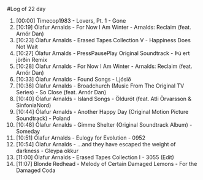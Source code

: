 #Log of 22 day

1. [00:00] Timecop1983 - Lovers, Pt. 1 - Gone
1. [10:19] Ólafur Arnalds - For Now I Am Winter - Arnalds: Reclaim (feat. Arnór Dan)
1. [10:23] Ólafur Arnalds - Erased Tapes Collection V - Happiness Does Not Wait
1. [10:27] Ólafur Arnalds - PressPausePlay Original Soundtrack - Þú ert jörðin Remix
1. [10:28] Ólafur Arnalds - For Now I Am Winter - Arnalds: Reclaim (feat. Arnór Dan)
1. [10:33] Ólafur Arnalds - Found Songs - Ljósið
1. [10:36] Ólafur Arnalds - Broadchurch (Music From The Original TV Series) - So Close (feat. Arnór Dan)
1. [10:40] Ólafur Arnalds - Island Songs - Öldurót (feat. Atli Örvarsson & SinfoniaNord)
1. [10:44] Ólafur Arnalds - Another Happy Day (Original Motion Picture Soundtrack) - Poland
1. [10:48] Ólafur Arnalds - Gimme Shelter (Original Soundtrack Album) - Someday
1. [10:51] Ólafur Arnalds - Eulogy for Evolution - 0952
1. [10:54] Ólafur Arnalds - ...and they have escaped the weight of darkness - Gleypa okkur
1. [11:00] Ólafur Arnalds - Erased Tapes Collection I - 3055 (Edit)
1. [11:07] Blonde Redhead - Melody of Certain Damaged Lemons - For the Damaged Coda
